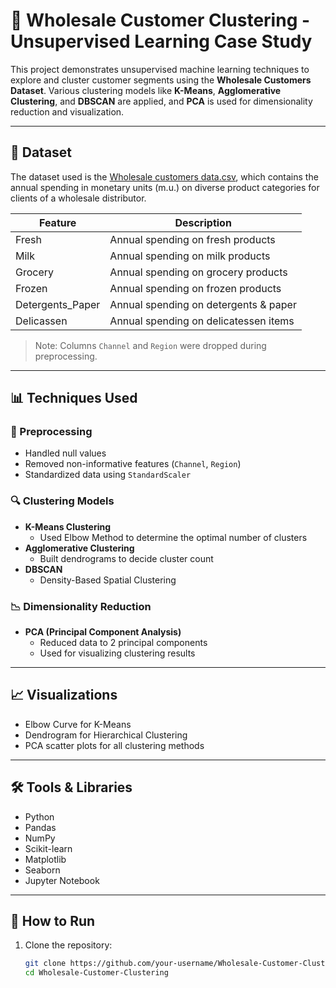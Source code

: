 # 🧠 Wholesale Customer Clustering - Unsupervised Learning Case Study

This project demonstrates unsupervised machine learning techniques to explore and cluster customer segments using the **Wholesale Customers Dataset**. Various clustering models like **K-Means**, **Agglomerative Clustering**, and **DBSCAN** are applied, and **PCA** is used for dimensionality reduction and visualization.

---

## 📁 Dataset

The dataset used is the [Wholesale customers data.csv](https://archive.ics.uci.edu/ml/datasets/Wholesale+customers), which contains the annual spending in monetary units (m.u.) on diverse product categories for clients of a wholesale distributor.

| Feature            | Description                              |
|--------------------|------------------------------------------|
| Fresh              | Annual spending on fresh products        |
| Milk               | Annual spending on milk products         |
| Grocery            | Annual spending on grocery products      |
| Frozen             | Annual spending on frozen products       |
| Detergents_Paper   | Annual spending on detergents & paper    |
| Delicassen         | Annual spending on delicatessen items    |

> Note: Columns `Channel` and `Region` were dropped during preprocessing.

---

## 📊 Techniques Used

### 🔧 Preprocessing
- Handled null values
- Removed non-informative features (`Channel`, `Region`)
- Standardized data using `StandardScaler`

### 🔍 Clustering Models
- **K-Means Clustering**
  - Used Elbow Method to determine the optimal number of clusters
- **Agglomerative Clustering**
  - Built dendrograms to decide cluster count
- **DBSCAN**
  - Density-Based Spatial Clustering

### 📉 Dimensionality Reduction
- **PCA (Principal Component Analysis)**
  - Reduced data to 2 principal components
  - Used for visualizing clustering results

---

## 📈 Visualizations

- Elbow Curve for K-Means
- Dendrogram for Hierarchical Clustering
- PCA scatter plots for all clustering methods

---

## 🛠 Tools & Libraries

- Python
- Pandas
- NumPy
- Scikit-learn
- Matplotlib
- Seaborn
- Jupyter Notebook

---

## 🚀 How to Run

1. Clone the repository:
   ```bash
   git clone https://github.com/your-username/Wholesale-Customer-Clustering.git
   cd Wholesale-Customer-Clustering
